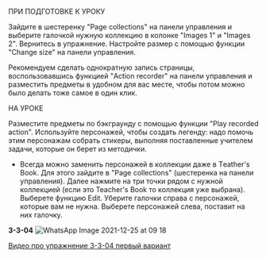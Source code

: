 ПРИ ПОДГОТОВКЕ К УРОКУ

Зайдите в шестеренку "Page collections" на панели управления и выберите галочкой нужную коллекцию в колонке "Images 1" и "Images 2". Вернитесь в упражнение. Настройте размер с помощью функции "Change size" на панели управления.

Рекомендуем сделать однократную запись страницы, воспользовавшись функцией "Action recorder" на панели управления и разместить предметы в удобном для вас месте, чтобы потом можно было делать тоже самое в один клик.

НА УРОКЕ

Разместите предметы по бэкграунду с помощью функции "Play recorded action". Используйте персонажей, чтобы создать легенду: надо помочь этим персонажам собрать стикеры, выполняя поставленные учителем задачи, которые он берет из методички.

* Всегда можно заменить персонажей в коллекции даже в Тeather's Book. Для этого зайдите в "Page collections" (шестеренка на панели управления). Далее нажмите на три точки рядом с нужной коллекцией (если это Teacher's Book то коллекция уже выбрана). Выберете функцию Edit. Уберите галочки справа с персонажей, которые вам не нужна. Выберете персонажей слева, поставит на них галочку.

**3-3-04**
![WhatsApp Image 2021-12-25 at 09 18](https://user-images.githubusercontent.com/66912801/147378914-d1fc5cc9-eb53-4916-b6b2-7874a934bebe.png)

[Видео про упражнение 3-3-04 первый вариант](https://vk.com/video-127712512_456239224)
